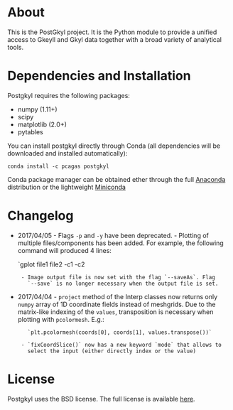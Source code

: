# About

This is the PostGkyl project. It is the Python module to provide a
unified access to Gkeyll and Gkyl data together with a broad variety of
analytical tools.

# Dependencies and Installation

Postgkyl requires the following packages:

 * numpy (1.11+)
 * scipy
 * matplotlib (2.0+)
 * pytables

You can install postgkyl directly through Conda (all dependencies will
be downloaded and installed automatically):

~~~~~~~
conda install -c pcagas postgkyl
~~~~~~~

Conda package manager can be obtained ether through the full
[Anaconda](https://www.continuum.io/downloads) distribution or the
lightweight [Miniconda](https://conda.io/miniconda.html)

# Changelog

* 2017/04/05
       - Flags `-p` and `-y` have been deprecated.
       - Plotting of multiple files/components has been added. For
         example, the following command will produced 4 lines:

	 `gplot file1 file2 -c1 -c2

       - Image output file is now set with the flag `--saveAs`. Flag
         `--save` is no longer necessary when the output file is set.

* 2017/04/04
       - `project` method of the Interp classes now returns only
         `numpy` array of 1D coordinate fields instead of
         meshgrids. Due to the matrix-like indexing of the `values`,
         transposition is necessary when plotting with
         `pcolormesh`. E.g.:

         `plt.pcolormesh(coords[0], coords[1], values.transpose())`

       - `fixCoordSlice()` now has a new keyword `mode` that allows to
         select the input (either directly index or the value)

# License

Postgkyl uses the BSD license. The full license is available [here](LICENSE).

